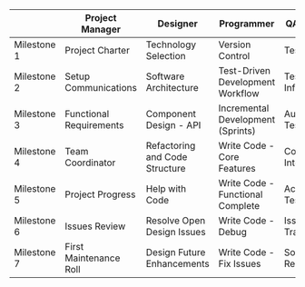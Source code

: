 |                   | Project Manager | Designer | Programmer | QA Engineer |
|-------------------|-----------------|----------|------------|-------------|
| Milestone 1       | Project Charter | Technology Selection | Version Control | Test Plan |
| Milestone 2       | Setup Communications | Software Architecture | Test-Driven Development Workflow | Test Infrastructure |
| Milestone 3       | Functional Requirements | Component Design - API | Incremental Development (Sprints) | Automated Testing |
| Milestone 4       | Team Coordinator | Refactoring and Code Structure | Write Code - Core Features | Continuous Integration |
| Milestone 5       | Project Progress | Help with Code | Write Code - Functional Complete | Acceptance Testing |
| Milestone 6       | Issues Review | Resolve Open Design Issues | Write Code - Debug | Issue Tracking |
| Milestone 7       | First Maintenance Roll | Design Future Enhancements | Write Code - Fix Issues | Software Release |